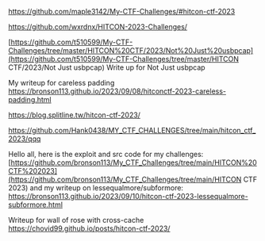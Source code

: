 https://github.com/maple3142/My-CTF-Challenges/#hitcon-ctf-2023

https://github.com/wxrdnx/HITCON-2023-Challenges/

[https://github.com/t510599/My-CTF-Challenges/tree/master/HITCON%20CTF/2023/Not%20Just%20usbpcap](https://github.com/t510599/My-CTF-Challenges/tree/master/HITCON CTF/2023/Not Just usbpcap) Write up for Not Just usbpcap

My writeup for careless padding https://bronson113.github.io/2023/09/08/hitconctf-2023-careless-padding.html

https://blog.splitline.tw/hitcon-ctf-2023/

https://github.com/Hank0438/MY_CTF_CHALLENGES/tree/main/hitcon_ctf_2023/qqq



Hello all, here is the exploit and src code for my challenges: [https://github.com/bronson113/My_CTF_Challenges/tree/main/HITCON%20CTF%202023](https://github.com/bronson113/My_CTF_Challenges/tree/main/HITCON CTF 2023) and my writeup on lessequalmore/subformore: https://bronson113.github.io/2023/09/10/hitcon-ctf-2023-lessequalmore-subformore.html



Writeup for wall of rose with cross-cache https://chovid99.github.io/posts/hitcon-ctf-2023/